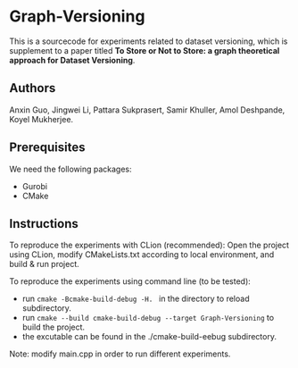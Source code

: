 # Graph-Versioning

This is a sourcecode for experiments related to dataset versioning, which is supplement to a paper titled **To Store or Not to Store: a graph theoretical approach for
Dataset Versioning**. 

## Authors
Anxin Guo, Jingwei Li, Pattara Sukprasert, Samir Khuller, Amol Deshpande, Koyel Mukherjee.

## Prerequisites
We need the following packages:
- Gurobi
- CMake

## Instructions

To reproduce the experiments with CLion (recommended): Open the project using CLion, modify CMakeLists.txt according to local environment, and build & run project. 

To reproduce the experiments using command line (to be tested):
- run `cmake -Bcmake-build-debug -H. ` in the directory to reload subdirectory. 
- run `cmake --build cmake-build-debug --target Graph-Versioning` to build the project. 
- the excutable can be found in the ./cmake-build-eebug subdirectory. 

Note: modify main.cpp in order to run different experiments. 

